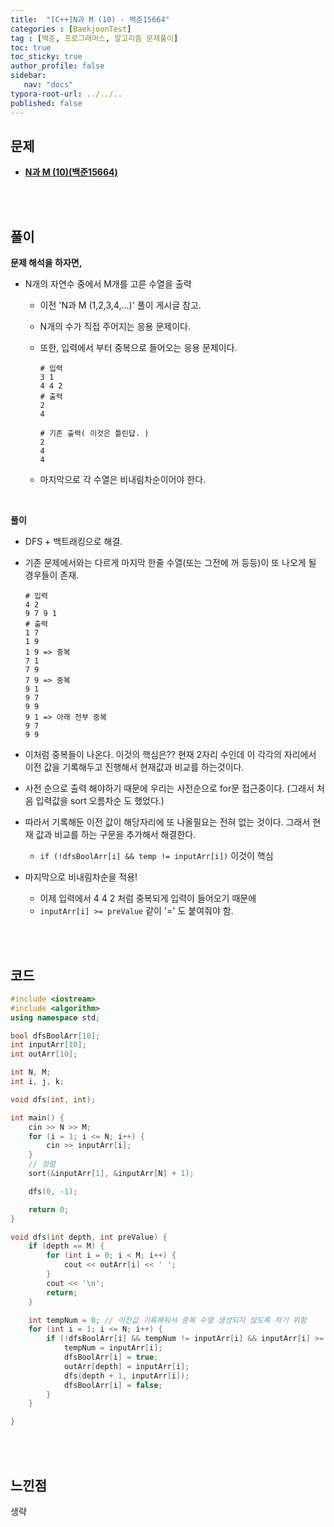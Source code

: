 ```yaml
---
title:  "[C++]N과 M (10) - 백준15664"
categories : [BaekjoonTest]
tag : [백준, 프로그래머스, 알고리즘 문제풀이]
toc: true
toc_sticky: true
author_profile: false
sidebar:
   nav: "docs"
typora-root-url: ../../..
published: false
---
```




## 문제

* **[N과 M (10)(백준15664)](https://www.acmicpc.net/problem/15664)**

<br><br>

## 풀이

**문제 해석을 하자면,**

* N개의 자연수 중에서 M개를 고른 수열을 출력
  * 이전 'N과 M (1,2,3,4,...)' 풀이 게시글 참고.
  
  * N개의 수가 직접 주어지는 응용 문제이다.
  
  * 또한, 입력에서 부터 중복으로 들어오는 응용 문제이다.
  
    ```
    # 입력
    3 1
    4 4 2 
    # 출력
    2
    4
    
    # 기존 출력( 이것은 틀린답. )
    2
    4
    4 
    ```
  
  * 마지막으로 각 수열은 비내림차순이어야 한다.

<br>

**풀이**

- DFS + 백트래킹으로 해결.

- 기존 문제에서와는 다르게 마지막 한줄 수열(또는 그전에 꺼 등등)이 또 나오게 될 경우들이 존재.

  ```
  # 입력
  4 2
  9 7 9 1		
  # 출력
  1 7
  1 9
  1 9 => 중복
  7 1
  7 9
  7 9 => 중복
  9 1
  9 7
  9 9
  9 1 => 아래 전부 중복
  9 7
  9 9
  ```

- 이처럼 중복들이 나온다. 이것의 핵심은?? 현재 2자리 수인데 이 각각의 자리에서 이전 값을 기록해두고 진행해서 현재값과 비교를 하는것이다.

- 사전 순으로 출력 해야하기 때문에 우리는 사전순으로 for문 접근중이다. (그래서 처음 입력값을 sort 오름차순 도 했었다.)

- 따라서 기록해둔 이전 값이 해당자리에 또 나올필요는 전혀 없는 것이다. 그래서 현재 값과 비교를 하는 구문을 추가해서 해결한다.

  - `if (!dfsBoolArr[i] && temp != inputArr[i])` 이것이 핵심

- 마지막으로 비내림차순을 적용!

  - 이제 입력에서 4 4 2 처럼 중복되게 입력이 들어오기 때문에
  - `inputArr[i] >= preValue` 같이 '=' 도 붙여줘야 함.


<br><br>

## 코드

```c++
#include <iostream>
#include <algorithm>
using namespace std;

bool dfsBoolArr[10];
int inputArr[10];
int outArr[10];

int N, M;
int i, j, k;

void dfs(int, int);

int main() {
	cin >> N >> M;
	for (i = 1; i <= N; i++) {
		cin >> inputArr[i];
	}
	// 정렬
	sort(&inputArr[1], &inputArr[N] + 1);

	dfs(0, -1);

	return 0;
}

void dfs(int depth, int preValue) {
	if (depth == M) {
		for (int i = 0; i < M; i++) {
			cout << outArr[i] << ' ';
		}
		cout << '\n';
		return;
	}

	int tempNum = 0; // 이전값 기록해둬서 중복 수열 생성되지 않도록 하기 위함
	for (int i = 1; i <= N; i++) {
		if (!dfsBoolArr[i] && tempNum != inputArr[i] && inputArr[i] >= preValue) {
			tempNum = inputArr[i];
			dfsBoolArr[i] = true;
			outArr[depth] = inputArr[i];
			dfs(depth + 1, inputArr[i]);
			dfsBoolArr[i] = false;
		}
	}

}
```

<br><br>

## 느낀점

생략
